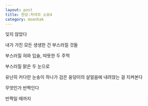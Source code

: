 ```yaml
---
layout: post
title: 한강:저녁의 소묘4 
category: moonhak
---
```


잊지 않았다
 
내가 가진 모든 생생한 건
부스러질 것들
 
부스러질 혀와 입술,
따뜻한 두 주먹
 
부스러질 맑은 두 눈으로
 
유난히 커다란 눈송이 하나가
검은 웅덩이의 살얼음에 내려앉는 걸 지켜본다
 
무엇인가
반짝인다
 
반짝일 때까지
